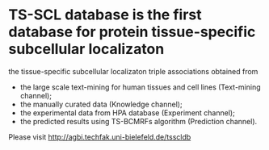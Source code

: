 # TS-SCL database is the first database for protein tissue-specific subcellular localizaton
the tissue-specific subcellular localizaton triple associations obtained from
- the large scale text-mining for human tissues and cell lines (Text-mining channel);
- the manually curated data (Knowledge channel);
- the experimental data from HPA database (Experiment channel);
- the predicted results using TS-BCMRFs algorithm (Prediction channel).

Please visit http://agbi.techfak.uni-bielefeld.de/tsscldb
